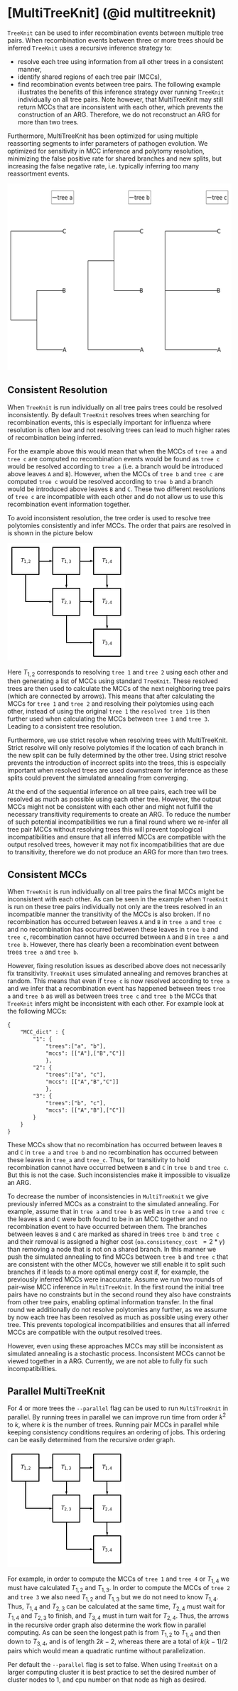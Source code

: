 # [MultiTreeKnit] (@id multitreeknit)

`TreeKnit` can be used to infer recombination events between multiple tree pairs. When recombination events between three or more trees should be inferred `TreeKnit` uses a recursive inference strategy to:
- resolve each tree using information from all other trees in a consistent manner,
- identify shared regions of each tree pair (MCCs),
- find recombination events between tree pairs.
The following example illustrates the benefits of this inference strategy over running `TreeKnit` individually on all tree pairs. Note however, that MultiTreeKnit may still return MCCs that are inconsistent with each other, which prevents the construction of an ARG. Therefore, we do not reconstruct an ARG for more than two trees. 

Furthermore, MultiTreeKnit has been optimized for using multiple reassorting segments to infer parameters of pathogen evolution. We optimized for sensitivity in MCC inference and polytomy resolution, minimizing the false positive rate for shared branches and new splits, but increasing the false negative rate, i.e. typically inferring too many reassortment events. 

![plot](./Pictures/MultiTK_example.png)
## Consistent Resolution

When `TreeKnit` is run individually on all tree pairs trees could be resolved inconsistently. By default `TreeKnit` resolves trees when searching for recombination events, this is especially important for influenza where resolution is often low and not resolving trees can lead to much higher rates of recombination being inferred. 

For the example above this would mean that when the MCCs of `tree a` and `tree c` are computed no recombination events would be found as `tree c` would be resolved according to `tree a` (i.e. a branch would be introduced above leaves `A` and `B`). However, when the MCCs of `tree b` and `tree c` are computed `tree c` would be resolved according to `tree b` and a branch would be introduced above leaves `B` and `C`. These two different resolutions of `tree c` are incompatible with each other and do not allow us to use this recombination event information together.

To avoid inconsistent resolution, the tree order is used to resolve tree polytomies consistently and infer MCCs. The order that pairs are resolved in is shown in the picture below 

![plot](./Pictures/resolution_order.png)

Here $T_{1,2}$ corresponds to resolving `tree 1` and `tree 2` using each other and then generating a list of MCCs using standard `TreeKnit`. These resolved trees are then used to calculate the MCCs of the next neighboring tree pairs (which are connected by arrows). This means that after calculating the MCCs for `tree 1` and `tree 2` and resolving their polytomies using each other, instead of using the original `tree 1` the `resolved tree 1` is then further used when calculating the MCCs between `tree 1` and `tree 3`. Leading to a consistent tree resolution.

Furthermore, we use strict resolve when resolving trees with MultiTreeKnit. Strict resolve will only resolve polytomies if the location of each branch in the new split can be fully determined by the other tree. Using strict resolve prevents the introduction of incorrect splits into the trees, this is especially important when resolved trees are used downstream for inference as these splits could prevent the simulated annealing from converging. 

At the end of the sequential inference on all tree pairs, each tree will be resolved as much as possible using each other tree. However, the output MCCs might not be consistent with each other and might not fulfill the necessary transitivity requirements to create an ARG. To reduce the number of such potential incompatibilities we run a final round where we re-infer all tree pair MCCs without resolving trees this will prevent topological incompatibilities and ensure that all inferred MCCs are compatible with the output resolved trees, however it may not fix incompatibilities that are due to transitivity, therefore we do not produce an ARG for more than two trees. 

## Consistent MCCs

When `TreeKnit` is run individually on all tree pairs the final MCCs might be inconsistent with each other. 
As can be seen in the example when `TreeKnit` is run on these tree pairs individually not only are the trees resolved in an incompatible manner the transitivity of the MCCs is also broken. If no recombination has occurred between leaves `A` and `B` in `tree a` and `tree c` and no recombination has occurred between these leaves in `tree b` and `tree c`, recombination cannot have occurred between `A` and `B` in `tree a` and `tree b`. However, there has clearly been a recombination event between trees `tree a` and `tree b`. 

However, fixing resolution issues as described above does not necessarily fix transitivity. `TreeKnit` uses simulated annealing and removes branches at random. This means that even if `tree c` is now resolved according to `tree a` and we infer that a recombination event has happened between trees `tree a` and `tree b` as well as between trees `tree c` and `tree b` the MCCs that `TreeKnit` infers might be inconsistent with each other. For example look at the following MCCs:
```
{ 
    "MCC_dict" : {
        "1": { 
            "trees":["a", "b"],
            "mccs": [["A"],["B","C"]]
            },
        "2": { 
            "trees":["a", "c"],
            "mccs": [["A","B","C"]]
            },
        "3": { 
            "trees":["b", "c"],
            "mccs": [["A","B"],["C"]]
        }
    }
}
```
These MCCs show that no recombination has occurred between leaves `B` and `C` in `tree a` and `tree b` and no recombination has occurred between these leaves in `tree_a` and `tree_c`. Thus, for transitivity to hold recombination cannot have occurred between `B` and `C` in `tree b` and `tree c`. But this is not the case.
Such inconsistencies make it impossible to visualize an ARG.

To decrease the number of inconsistencies in `MultiTreeKnit` we give previously inferred MCCs as a constraint to the simulated annealing. For example, assume that in `tree a` and `tree b` as well as in `tree a` and `tree c` the leaves `B` and `C` were both found to be in an MCC together and no recombination event to have occurred between them. The branches between leaves `B` and `C` are marked as shared in trees `tree b` and `tree c` and their removal is assigned a higher cost (`oa.consistency_cost `$= 2*\gamma$) than removing a node that is not on a shared branch. In this manner we push the simulated annealing to find MCCs between `tree b` and `tree c` that are consistent with the other MCCs, however we still enable it to split such branches if it leads to a more optimal energy cost if, for example, the previously inferred MCCs were inaccurate. Assume we run two rounds of pair-wise MCC inference in `MultiTreeKnit`. In the first round the initial tree pairs have no constraints but in the second round they also have constraints from other tree pairs, enabling optimal information transfer. In the final round we additionally do not resolve polytomies any further, as we assume by now each tree has been resolved as much as possible using every other tree. This prevents topological incompatibilities and ensures that all inferred MCCs are compatible with the output resolved trees.

However, even using these approaches MCCs may still be inconsistent as simulated annealing is a stochastic process. Inconsistent MCCs cannot be viewed together in a ARG. Currently, we are not able to fully fix such incompatibilities. 

## Parallel MultiTreeKnit

For 4 or more trees the `--parallel` flag can be used to run `MultiTreeKnit` in parallel. By running trees in parallel we can improve run time from order $k^2$ to $k$, where $k$ is the number of trees. Running pair MCCs in parallel while keeping consistency conditions requires an ordering of jobs. This ordering can be easily determined from the recursive order graph. 

![plot](./Pictures/resolution_order.png) 

For example, in order to compute the MCCs of `tree 1` and `tree 4` or $T_{1,4}$ we must have calculated $T_{1,2}$ and $T_{1,3}$. In order to compute the MCCs of `tree 2` and `tree 3` we also need $T_{1,2}$ and $T_{1,3}$ but we do not need to know $T_{1,4}$. Thus, $T_{1,4}$ and $T_{2,3}$ can be calculated at the same time, $T_{2,4}$ must wait for $T_{1,4}$ and $T_{2,3}$ to finish, and $T_{3,4}$ must in turn wait for $T_{2,4}$. Thus, the arrows in the recursive order graph also determine the work flow in parallel computing. As can be seen the longest path is from $T_{1,2}$ to $T_{1,4}$ and then down to $T_{3,4}$, and is of length $2k - 2$, whereas there are a total of $k(k-1)/2$ pairs which would mean a quadratic runtime without parallelization. 

Per default the `--parallel` flag is set to false. When using `TreeKnit` on a larger computing cluster it is best practice to set the desired number of cluster nodes to 1, and cpu number on that node as high as desired. 
